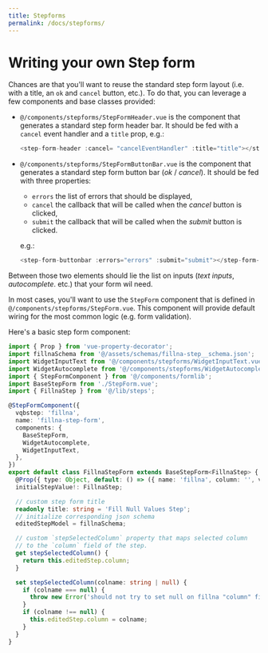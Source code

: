 ```yaml
---
title: Stepforms
permalink: /docs/stepforms/
---
```


# Writing your own Step form

Chances are that you'll want to reuse the standard step form layout
(i.e. with a title, an `ok` and `cancel` button, etc.). To do that,
you can leverage a few components and base classes provided:

- `@/components/stepforms/StepFormHeader.vue` is the component that
  generates a standard step form header bar. It should be fed with a `cancel` event handler and a `title` prop, e.g.:

  ```typescript
  <step-form-header :cancel= "cancelEventHandler" :title="title"></step-form-header>
  ```

- `@/components/stepforms/StepFormButtonBar.vue` is the component that
  generates a standard step form button bar (_ok_ / _cancel_). It should be fed with
  three properties:

  - `errors` the list of errors that should be displayed,
  - `cancel` the callback that will be called when the _cancel_ button is clicked,
  - `submit` the callback that will be called when the _submit_ button is clicked.

  e.g.:

  ```typescript
  <step-form-buttonbar :errors="errors" :submit="submit"></step-form-buttonbar>
  ```

Between those two elements should lie the list on inputs (_text inputs_, _autocomplete_. etc.) that your form wil need.

In most cases, you'll want to use the `StepForm` component that is defined in `@/components/stepforms/StepForm.vue`. This component will provide default wiring for the most common
logic (e.g. form validation).

Here's a basic step form component:

```typescript
import { Prop } from 'vue-property-decorator';
import fillnaSchema from '@/assets/schemas/fillna-step__schema.json';
import WidgetInputText from '@/components/stepforms/WidgetInputText.vue';
import WidgetAutocomplete from '@/components/stepforms/WidgetAutocomplete.vue';
import { StepFormComponent } from '@/components/formlib';
import BaseStepForm from './StepForm.vue';
import { FillnaStep } from '@/lib/steps';

@StepFormComponent({
  vqbstep: 'fillna',
  name: 'fillna-step-form',
  components: {
    BaseStepForm,
    WidgetAutocomplete,
    WidgetInputText,
  },
})
export default class FillnaStepForm extends BaseStepForm<FillnaStep> {
  @Prop({ type: Object, default: () => ({ name: 'fillna', column: '', value: '' }) })
  initialStepValue!: FillnaStep;

  // custom step form title
  readonly title: string = 'Fill Null Values Step';
  // initialize corresponding json schema
  editedStepModel = fillnaSchema;

  // custom `stepSelectedColumn` property that maps selected column
  // to the `column` field of the step.
  get stepSelectedColumn() {
    return this.editedStep.column;
  }

  set stepSelectedColumn(colname: string | null) {
    if (colname === null) {
      throw new Error('should not try to set null on fillna "column" field');
    }
    if (colname !== null) {
      this.editedStep.column = colname;
    }
  }
}
```
